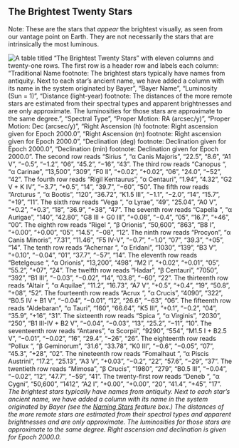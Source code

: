##  The Brightest Twenty Stars 

Note: These are the stars that _appear_ the brightest visually, as seen from our vantage point on Earth. They are not necessarily the stars that are intrinsically the most luminous.

![A table titled “The Brightest Twenty Stars” with eleven columns and twenty-one rows. The first row is a header row and labels each column: “Traditional Name footnote: The brightest stars typically have names from antiquity. Next to each star’s ancient name, we have added a column with its name in the system originated by Bayer”, “Bayer Name”, “Luminosity \(Sun = 1\)”, “Distance \(light-year\) footnote: The distances of the more remote stars are estimated from their spectral types and apparent brightnesses and are only approximate. The luminosities for those stars are approximate to the same degree.”, “Spectral Type”, “Proper Motion: RA \(arcsec/y\)”, “Proper Motion: Dec \(arcsec/y\)”, “Right Ascension \(h\) footnote: Right ascension given for Epoch 2000.0”, “Right Ascension \(m\) footnote: Right ascension given for Epoch 2000.0”, “Declination \(deg\) footnote: Declination given for Epoch 2000.0”, “Declination \(min\) footnote: Declination given for Epoch 2000.0”. The second row reads “Sirius “, “α Canis Majoris”, “22.5”, “8.6”, “A1 V”, “−0.5”, “−1.2”, “06”, “45.2”, “−16”, “43”. The third row reads “Canopus “, “α Carinae”, “13,500”, “309”, “F0 II”, “+0.02”, “+0.02”, “06”, “24.0”, “−52”, “42”. The fourth row reads “Rigil Kentaurus”, “α Centauri”, “1.94”, “4.32”, “G2 V + K IV”, “−3.7”, “+0.5”, “14”, “39.7”, “−60”, “50”. The fifth row reads “Arcturus “, “α Bootis”, “120”, “36.72”, “K1.5 III”, “−1.1”, “−2.0”, “14”, “15.7”, “+19”, “11”. The sixth row reads “Vega “, “α Lyrae”, “49”, “25.04”, “A0 V”, “+0.2”, “+0.3”, “18”, “36.9”, “+38”, “47”. The seventh row reads “Capella “, “α Aurigae”, “140”, “42.80”, “G8 III + G0 III”, “+0.08”, “−0.4”, “05”, “16.7”, “+46”, “00”. The eighth row reads “Rigel “, “β Orionis”, “50,600”, “863”, “B8 I”, “+0.00”, “+0.00”, “05”, “14.5”, “−08”, “12”. The ninth row reads “Procyon”, “α Canis Minoris”, “7.31”, “11.46”, “F5 IV-V”, “−0.7”, “−1.0”, “07”, “39.3”, “+05”, “14”. The tenth row reads “Achernar “, “α Eridani”, “1030”, “139”, “B3 V”, “+0.10”, “−0.04”, “01”, “37.7”, “−57”, “14”. The eleventh row reads “Betelgeuse “, “α Orionis”, “13,200”, “498”, “M2 I”, “+0.02”, “+0.01”, “05”, “55.2”, “+07”, “24”. The twelfth row reads “Hadar”, “β Centauri”, “7050”, “392”, “B1 III”, “−0.03”, “−0.02”, “14”, “03.8”, “−60”, “22”. The thirteenth row reads “Altair “, “α Aquilae”, “11.2”, “16.73”, “A7 V”, “+0.5”, “+0.4”, “19”, “50.8”, “+08”, “52”. The fourteenth row reads “Acrux “, “α Crucis”, “4090”, “322”, “B0.5 IV + B1 V”, “−0.04”, “−0.01”, “12”, “26.6”, “−63”, “06”. The fifteenth row reads “Aldebaran”, “α Tauri”, “160”, “66.64”, “K5 III”, “+0.1”, “−0.2”, “04”, “35.9”, “+16”, “31”. The sixteenth row reads “Spica “, “α Virginis”, “2030”, “250”, “B1 III-IV + B2 V”, “−0.04”, “−0.03”, “13”, “25.2”, “−11”, “10”. The seventeenth row reads “Antares”, “α Scorpii”, “9290”, “554”, “M1.5 I + B2.5 V”, “−0.01”, “−0.02”, “16”, “29.4”, “−26”, “26”. The eighteenth row reads “Pollux “, “β Geminorum”, “31.6”, “33.78”, “K0 III”, “−0.6”, “−0.05”, “07”, “45.3”, “+28”, “02”. The nineteenth row reads “Fomalhaut “, “α Piscis Austrini”, “17.2”, “25.13”, “A3 V”, “+0.03”, “−0.2”, “22”, “57.6”, “−29”, “37”. The twentieth row reads “Mimosa”, “β Crucis”, “1980”, “279”, “B0.5 III”, “−0.04”, “−0.02”, “12”, “47.7”, “−59”, “41”. The twenty-first row reads “Deneb “, “α Cygni”, “50,600”, “1412”, “A2 I”, “+0.00”, “+0.00”, “20”, “41.4”, “+45”, “17”.][1] _The brightest stars typically have names from antiquity. Next to each star’s ancient name, we have added a column with its name in the system originated by Bayer (see the [Naming Stars][2] feature box.) The distances of the more remote stars are estimated from their spectral types and apparent brightnesses and are only approximate. The luminosities for those stars are approximate to the same degree. Right ascension and declination is given for Epoch 2000.0._

   [1]: https://cnx.org/resources/cb1b01fc3d8ed58b5d40b1d9560dab90fc233a0f/OSC_Astro_AstroTable_Brightest20_App_J.jpg
   [2]: /contents/2e737be8-ea65-48c3-aa0a-9f35b4c6a966@14.4:e7866b9e-59bd-4e63-a285-58320ddaf41c@5#fs-id1165721974313

